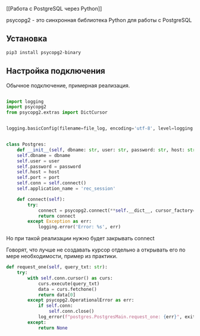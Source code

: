 [[Работа с PostgreSQL через Python]]

psycopg2 - это синхронная библиотека Python для работы с PostgreSQL

## Установка

```bash
pip3 install psycopg2-binary
```

## Настройка подключения

Обычное подключение, примерная реализация.
```Python

import logging
import psycopg2
from psycopg2.extras import DictCursor


logging.basicConfig(filename=file_log, encoding='utf-8', level=logging.DEBUG, format='%(asctime)s %(message)s')


class Postgres:
	def __init__(self, dbname: str, user: str, password: str, host: str, port: int):
	self.dbname = dbname
	self.user = user
	self.password = password
	self.host = host
	self.port = port
	self.conn = self.connect()
	self.application_name = 'rec_session'

	def connect(self):
		try:
			connect = psycopg2.connect(**self.__dict__, cursor_factory=DictCursor)
			return connect
		except Exception as err:
			logging.error('Error: %s', err)

```
Но при такой реализации нужно будет закрывать connect

Говорят, что лучше не создавать курсор отдельно а открывать его по мере необходимости, пример из практики.
```Python
def request_one(self, query_txt: str):
	try:
		with self.conn.cursor() as curs:
			curs.execute(query_txt)
			data = curs.fetchone()
			return data[0]
		except psycopg2.OperationalError as err:
			if self.conn:
				self.conn.close()
			log_error(f"postgres.PostgresMain.request_one: {err}", exit=True)
		except:
			return None
```